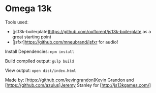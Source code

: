 # Omega 13k

Tools used:
* [js13k-boilerplate]https://github.com/ooflorent/js13k-boilerplate as a great starting point
* [jsfxr]https://github.com/mneubrand/jsfxr for audio!

Install Dependencies: `npm install`

Build compiled output: `gulp build`

View output: `open dist/index.html`

Made by: [https://github.com/kevingrandon]Kevin Grandon and [https://github.com/azulus]Jeremy Stanley for [http://js13kgames.com/]

